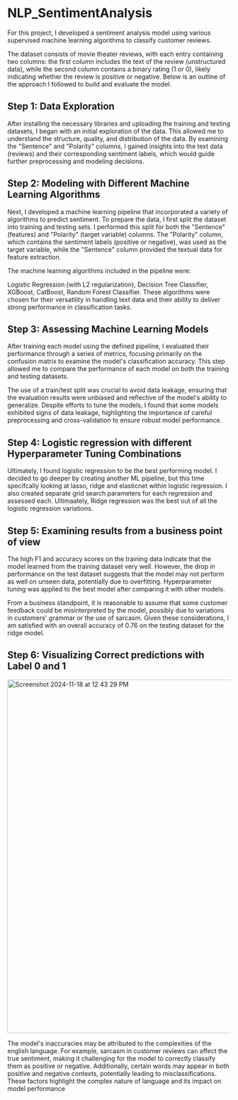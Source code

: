 # NLP_SentimentAnalysis

For this project, I developed a sentiment analysis model using various supervised machine learning algorithms to classify customer reviews. 

The dataset consists of movie theater reviews, with each entry containing two columns: the first column includes the text of the review (unstructured data), while the second column contains a binary rating (1 or 0), likely indicating whether the review is positive or negative. Below is an outline of the approach I followed to build and evaluate the model.


## Step 1: Data Exploration
After installing the necessary libraries and uploading the training and testing datasets, I began with an initial exploration of the data. This allowed me to understand the structure, quality, and distribution of the data. By examining the "Sentence" and "Polarity" columns, I gained insights into the text data (reviews) and their corresponding sentiment labels, which would guide further preprocessing and modeling decisions.

## Step 2: Modeling with Different Machine Learning Algorithms
Next, I developed a machine learning pipeline that incorporated a variety of algorithms to predict sentiment. To prepare the data, I first split the dataset into training and testing sets. I performed this split for both the "Sentence" (features) and "Polarity" (target variable) columns. The "Polarity" column, which contains the sentiment labels (positive or negative), was used as the target variable, while the "Sentence" column provided the textual data for feature extraction.

The machine learning algorithms included in the pipeline were:

Logistic Regression (with L2 regularization),
Decision Tree Classifier,
XGBoost,
CatBoost,
Random Forest Classifier.
These algorithms were chosen for their versatility in handling text data and their ability to deliver strong performance in classification tasks.

## Step 3: Assessing Machine Learning Models
After training each model using the defined pipeline, I evaluated their performance through a series of metrics, focusing primarily on the confusion matrix to examine the model's classification accuracy. This step allowed me to compare the performance of each model on both the training and testing datasets.

The use of a train/test split was crucial to avoid data leakage, ensuring that the evaluation results were unbiased and reflective of the model's ability to generalize. Despite efforts to tune the models, I found that some models exhibited signs of data leakage, highlighting the importance of careful preprocessing and cross-validation to ensure robust model performance.

## Step 4: Logistic regression with different Hyperparameter Tuning Combinations 

Ultimately, I found logistic regression to be the best performing model. I decided to go deeper by creating another ML pipeline, but this time specifcally looking at lasso, ridge and elasticnet within logistic regression. I also created separate grid search parameters for each regression and assessed each. Ultimaately, Ridge regression was the best out of all the logistic regression variations. 

## Step 5: Examining results from a business point of view

The high F1 and accuracy scores on the training data indicate that the model learned from the training dataset very well. However, the drop in performance on the test dataset suggests that the model may not perform as well on unseen data, potentially due to overfitting. Hyperparameter tuning was applied to the best model after comparing it with other models.

From a business standpoint, it is reasonable to assume that some customer feedback could be misinterpreted by the model, possibly due to variations in customers' grammar or the use of sarcasm. Given these considerations, I am satisfied with an overall accuracy of 0.76 on the testing dataset for the ridge model.

## Step 6: Visualizing Correct predictions with Label 0 and 1

<img width="798" alt="Screenshot 2024-11-18 at 12 43 29 PM" src="https://github.com/user-attachments/assets/2bd5e692-c8b1-4e44-88d2-e0eae6e02dd3">


The model's inaccuracies may be attributed to the complexities of the english language. For example, sarcasm in customer reviews can affect the true sentiment, making it challenging for the model to correctly classify them as positive or negative. Additionally, certain words may appear in both positive and negative contexts, potentially leading to misclassifications. These factors highlight the complex nature of language and its impact on model performance
